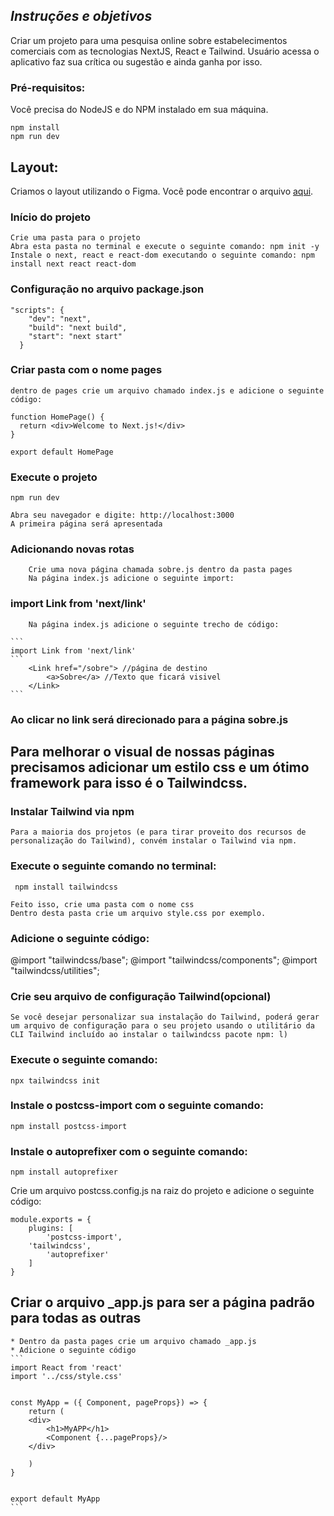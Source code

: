 ## *Instruções e objetivos* 

Criar um projeto para uma pesquisa online sobre estabelecimentos comerciais com as tecnologias NextJS, React e Tailwind. 
Usuário acessa o aplicativo faz sua crítica ou sugestão e ainda ganha por isso.

### Pré-requisitos:

Você precisa do NodeJS e do NPM instalado em sua máquina.

```
npm install
npm run dev
```

## Layout:

Criamos o layout utilizando o Figma. Você pode encontrar o arquivo [aqui](https://www.figma.com/file/9bUM0ZS9hzXS9eh9VMXEbc/resume?node-id=0%3A1).

### Início do projeto
    Crie uma pasta para o projeto
    Abra esta pasta no terminal e execute o seguinte comando: npm init -y
    Instale o next, react e react-dom executando o seguinte comando: npm install next react react-dom

### Configuração no arquivo package.json
```
"scripts": {
    "dev": "next",
    "build": "next build",
    "start": "next start"
  }
  ```

### Criar pasta com o nome pages
    dentro de pages crie um arquivo chamado index.js e adicione o seguinte código: 
```
function HomePage() {
  return <div>Welcome to Next.js!</div>
}

export default HomePage
```

### Execute o projeto 
```
npm run dev
```
    Abra seu navegador e digite: http://localhost:3000
    A primeira página será apresentada

### Adicionando novas rotas
   
        Crie uma nova página chamada sobre.js dentro da pasta pages
        Na página index.js adicione o seguinte import:
	
### import Link from 'next/link'
        Na página index.js adicione o seguinte trecho de código:
	
	```
	import Link from 'next/link'
	```
        <Link href="/sobre"> //página de destino
        	<a>Sobre</a> //Texto que ficará visivel
        </Link>
	```
### Ao clicar no link será direcionado para a página sobre.js


## Para melhorar o visual de nossas páginas precisamos adicionar um estilo css e um ótimo framework para isso é o Tailwindcss.
### Instalar Tailwind via npm
	Para a maioria dos projetos (e para tirar proveito dos recursos de personalização do Tailwind), convém instalar o Tailwind via npm.
### Execute o seguinte comando no terminal:
```
 npm install tailwindcss
``` 
	Feito isso, crie uma pasta com o nome css
	Dentro desta pasta crie um arquivo style.css por exemplo. 
### Adicione o seguinte código: 
@import "tailwindcss/base";
@import "tailwindcss/components";
@import "tailwindcss/utilities";

### Crie seu arquivo de configuração Tailwind(opcional)
    Se você desejar personalizar sua instalação do Tailwind, poderá gerar um arquivo de configuração para o seu projeto usando o utilitário da CLI Tailwind incluído ao instalar o tailwindcss pacote npm: l) 
### Execute o seguinte comando:  
```
npx tailwindcss init
```
### Instale o postcss-import com o seguinte comando: 
```
npm install postcss-import
```
### Instale o autoprefixer com o seguinte comando: 
```
npm install autoprefixer
```
Crie um arquivo postcss.config.js na raiz do projeto e adicione o seguinte código: 
```
module.exports = {
    plugins: [
        'postcss-import',  
	'tailwindcss',
        'autoprefixer'
    ]
}
```
## Criar o arquivo _app.js para ser a página padrão para todas as outras 
	
	* Dentro da pasta pages crie um arquivo chamado _app.js
	* Adicione o seguinte código
	```
	import React from 'react'
	import '../css/style.css'


	const MyApp = ({ Component, pageProps}) => {
	    return (
		<div>
		    <h1>MyAPP</h1>
		    <Component {...pageProps}/>
		</div>

	    ) 
	}


	export default MyApp
	```